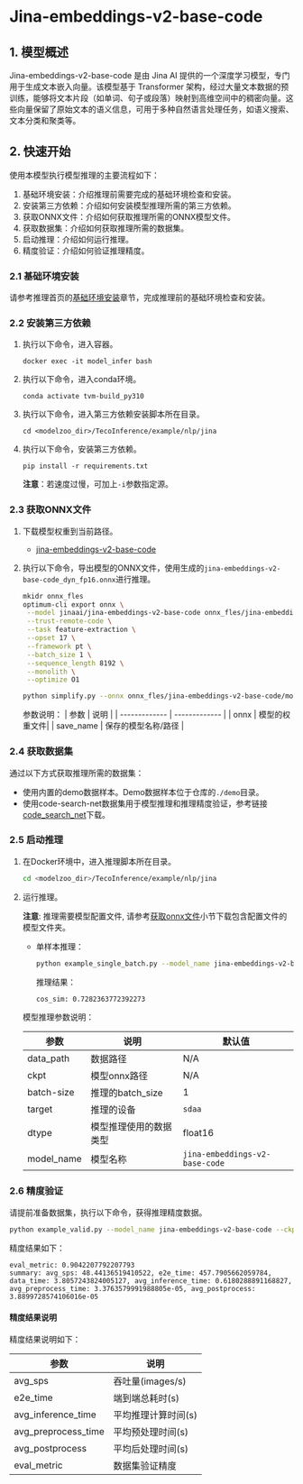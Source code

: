 # Jina-embeddings-v2-base-code

## 1. 模型概述

Jina-embeddings-v2-base-code 是由 Jina AI 提供的一个深度学习模型，专门用于生成文本嵌入向量。该模型基于 Transformer 架构，经过大量文本数据的预训练，能够将文本片段（如单词、句子或段落）映射到高维空间中的稠密向量。这些向量保留了原始文本的语义信息，可用于多种自然语言处理任务，如语义搜索、文本分类和聚类等。

## 2. 快速开始

使用本模型执行模型推理的主要流程如下：
1. 基础环境安装：介绍推理前需要完成的基础环境检查和安装。
2. 安装第三方依赖：介绍如何安装模型推理所需的第三方依赖。
3. 获取ONNX文件：介绍如何获取推理所需的ONNX模型文件。
4. 获取数据集：介绍如何获取推理所需的数据集。
5. 启动推理：介绍如何运行推理。
6. 精度验证：介绍如何验证推理精度。

### 2.1 基础环境安装

请参考推理首页的[基础环境安装](../../../README.md)章节，完成推理前的基础环境检查和安装。

### 2.2 安装第三方依赖

1. 执行以下命令，进入容器。

   ```shell
   docker exec -it model_infer bash
   ```

2. 执行以下命令，进入conda环境。
   ```shell
   conda activate tvm-build_py310
   ```

3. 执行以下命令，进入第三方依赖安装脚本所在目录。

   ```shell
   cd <modelzoo_dir>/TecoInference/example/nlp/jina
   ```

4. 执行以下命令，安装第三方依赖。

   ```shell
   pip install -r requirements.txt
   ```

   **注意**：若速度过慢，可加上`-i`参数指定源。


### 2.3 获取ONNX文件

1. 下载模型权重到当前路径。

   - [jina-embeddings-v2-base-code](https://huggingface.co/jinaai/jina-embeddings-v2-base-code)

2. 执行以下命令，导出模型的ONNX文件，使用生成的`jina-embeddings-v2-base-code_dyn_fp16.onnx`进行推理。

   ```bash
   mkidr onnx_fles
   optimum-cli export onnx \
    --model jinaai/jina-embeddings-v2-base-code onnx_fles/jina-embeddings-v2-base-code \
    --trust-remote-code \
    --task feature-extraction \
    --opset 17 \
    --framework pt \
    --batch_size 1 \
    --sequence_length 8192 \
    --monolith \
    --optimize O1 

   python simplify.py --onnx onnx_fles/jina-embeddings-v2-base-code/model.onnx --save_name jina-embeddings-v2-base-code.onnx
   ```
   参数说明：
   | 参数 | 说明 |
   | ------------- | ------------- |
   | onnx | 模型的权重文件|
   | save_name | 保存的模型名称/路径 |

### 2.4 获取数据集

通过以下方式获取推理所需的数据集：
- 使用内置的demo数据样本。Demo数据样本位于仓库的`./demo`目录。
- 使用code-search-net数据集用于模型推理和推理精度验证，参考链接[code_search_net](https://huggingface.co/datasets/code-search-net/code_search_net)下载。

### 2.5 启动推理

1. 在Docker环境中，进入推理脚本所在目录。

   ```bash
   cd <modelzoo_dir>/TecoInference/example/nlp/jina
   ```

2. 运行推理。

    **注意**: 推理需要模型配置文件, 请参考[获取onnx文件](#23-获取onnx文件)小节下载包含配置文件的模型文件夹。

    - 单样本推理：

        ```bash
        python example_single_batch.py --model_name jina-embeddings-v2-base-code --ckpt jina-embeddings-v2-base-code_dyn_fp16.onnx --config_path jinaai/jina-embeddings-v2-base-code/ --data_path demo/demo.txt --dtype float16 --batch-size 2 --target sdaa
        ```

        推理结果：

        ```bash
        cos_sim: 0.7282363772392273
        ```

   模型推理参数说明：
   
   | 参数 | 说明 | 默认值 |
   | ------------- | ------------- | ------------- |
   | data_path  |数据路径 |N/A|
   | ckpt       | 模型onnx路径  | N/A |
   | batch-size | 推理的batch_size  | 1 |
   | target     | 推理的设备 | `sdaa` |
   | dtype      | 模型推理使用的数据类型  | float16 |
   | model_name | 模型名称 | `jina-embeddings-v2-base-code` |


### 2.6 精度验证

请提前准备数据集，执行以下命令，获得推理精度数据。

```bash
python example_valid.py --model_name jina-embeddings-v2-base-code --ckpt jina-embeddings-v2-base-code_dyn_fp16.onnx --config_path jinaai/jina-embeddings-v2-base-code/ --data_path code_search_net --dtype float16 --batch-size 32 --target sdaa
```

精度结果如下：

```shell
eval_metric: 0.9042207792207793
summary: avg_sps: 48.44136519410522, e2e_time: 457.7905662059784, data_time: 3.8057243824005127, avg_inference_time: 0.6180288891168827, avg_preprocess_time: 3.3763579991988805e-05, avg_postprocess: 3.8899728574106016e-05
```

#### 精度结果说明

 精度结果说明如下：

| 参数 | 说明 |
| ------------- | ------------- |
| avg_sps | 吞吐量(images/s) |
| e2e_time | 端到端总耗时(s)  |
| avg_inference_time | 平均推理计算时间(s)  |
| avg_preprocess_time     | 平均预处理时间(s)  |
| avg_postprocess |  平均后处理时间(s) |
| eval_metric      | 数据集验证精度  |